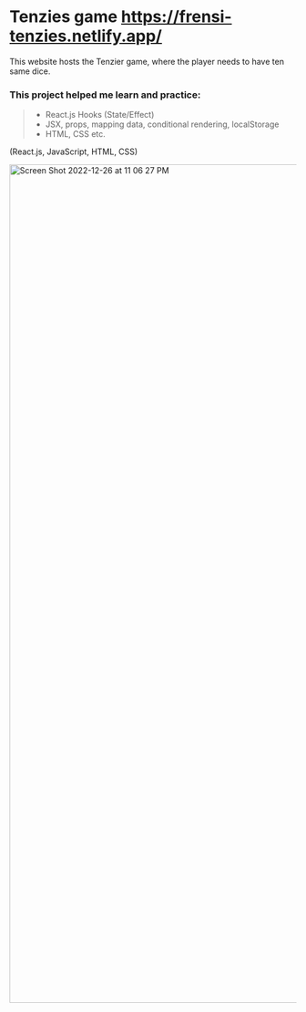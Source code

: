# Tenzies game https://frensi-tenzies.netlify.app/

This website hosts the Tenzier game, where the player needs to have ten same dice.

### This project helped me learn and practice:
> - React.js Hooks (State/Effect)
> - JSX, props, mapping data, conditional rendering, localStorage
> - HTML, CSS etc.

(React.js, JavaScript, HTML, CSS)

<img width="1470" alt="Screen Shot 2022-12-26 at 11 06 27 PM" src="https://user-images.githubusercontent.com/67911608/209609453-86dd7497-5288-41eb-9fd4-b2bade0bc2bc.png">
